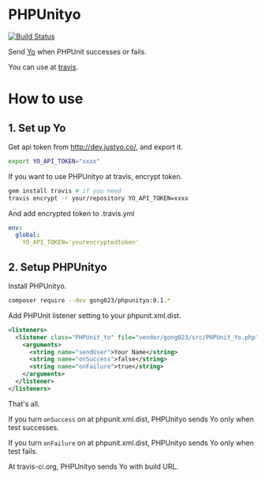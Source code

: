 PHPUnityo
=====================

[![Build Status](https://travis-ci.org/gong023/phpunityo.svg)](https://travis-ci.org/gong023/phpunityo)

Send [Yo](http://www.justyo.co/) when PHPUnit successes or fails.

You can use at [travis](https://travis-ci.org).

# How to use

## 1. Set up Yo

Get api token from http://dev.justyo.co/, and export it.

```bash
export YO_API_TOKEN="xxxx"
```
If you want to use PHPUnityo at travis, encrypt token.

```bash
gem install travis # if you need
travis encrypt -r your/repository YO_API_TOKEN=xxxx
```

And add encrypted token to .travis.yml

```yml
env:
  global:
    YO_API_TOKEN='yourencryptedtoken'
```

## 2. Setup PHPUnityo

Install PHPUnityo.

```bash
composer require --dev gong023/phpunityo:0.1.*
```

Add PHPUnit listener setting to your phpunit.xml.dist.

```xml
<listeners>
  <listener class="PHPUnit_Yo" file="vendor/gong023/src/PHPUnit_Yo.php">
    <arguments>
      <string name="sendUser">Your Name</string>
      <string name="onSuccess">false</string>
      <string name="onFailure">true</string>
    </arguments>
  </listener>
</listeners>
```

That's all.

If you turn `onSuccess` on at phpunit.xml.dist, PHPUnityo sends Yo only when test successes.

If you turn `onFailure` on at phpunit.xml.dist, PHPUnityo sends Yo only when test fails.

At travis-ci.org, PHPUnityo sends Yo with build URL.
